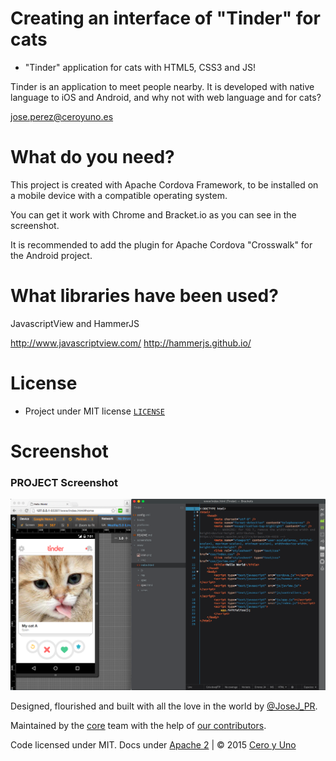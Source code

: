 # Creating an interface of "Tinder" for cats

* "Tinder" application for cats with HTML5, CSS3 and JS!

Tinder is an application to meet people nearby. It is developed with native language to iOS and Android, and why not with web language and for cats?

jose.perez@ceroyuno.es

# What do you need?

This project is created with Apache Cordova Framework, to be installed on a mobile device with a compatible operating system.

You can get it work with Chrome and Bracket.io as you can see in the screenshot.

It is recommended to add the plugin for Apache Cordova "Crosswalk" for the Android project.

# What libraries have been used?

JavascriptView and HammerJS

http://www.javascriptview.com/
http://hammerjs.github.io/

# License

* Project under MIT license [`LICENSE`](LICENSE)

# Screenshot

### PROJECT Screenshot

![PROJECT Screenshot](https://github.com/JoseJPR/Tinder/blob/master/screenshots/screenshot.jpg)

Designed, flourished and built with all the love in the world by <a href="https://twitter.com/JoseJ_PR" target="_blank">@JoseJ_PR</a>.

Maintained by the <a href="https://github.com/JoseJPR/Tinder/network/members" target="_blank">core</a> team with the help of <a href="https://github.com/JoseJPR/Tinder/graphs/contributors" target="_blank">our contributors</a>.

Code licensed under MIT. Docs under <a href="https://tldrlegal.com/license/apache-license-2.0-(apache-2.0)" target="_blank">Apache 2</a> | © 2015 <a href="http://www.ceroyuno.es/" target="_blank">Cero y Uno</a>
